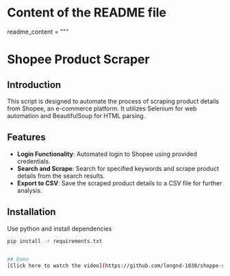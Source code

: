 # Content of the README file
readme_content = """
# Shopee Product Scraper

## Introduction

This script is designed to automate the process of scraping product details from Shopee, an e-commerce platform. It utilizes Selenium for web automation and BeautifulSoup for HTML parsing.

## Features

- **Login Functionality**: Automated login to Shopee using provided credentials.
- **Search and Scrape**: Search for specified keywords and scrape product details from the search results.
- **Export to CSV**: Save the scraped product details to a CSV file for further analysis.

## Installation

Use python and install dependencies

   ```bash
   pip install -r requirements.txt


## Demo
[Click here to watch the video](https://github.com/longnd-1038/shoppe-search-crawler/raw/main/assets/68221273/56fa9398-001b-4370-a83d-ae0e645c8c5e)

